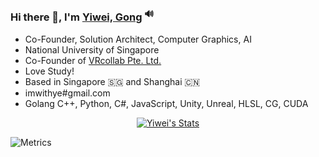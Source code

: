 ### Hi there 👋, I'm [Yiwei, Gong](https://yiwei.dev) <sup>🔊</sup>

<!--
**imwithye/imwithye** is a ✨ _special_ ✨ repository because its `README.md` (this file) appears on your GitHub profile.

Here are some ideas to get you started:

- 🔭 I’m currently working on ...
- 🌱 I’m currently learning ...
- 👯 I’m looking to collaborate on ...
- 🤔 I’m looking for help with ...
- 💬 Ask me about ...
- 📫 How to reach me: ...
- 😄 Pronouns: ...
- ⚡ Fun fact: ...
-->

- Co-Founder, Solution Architect, Computer Graphics, AI
- National University of Singapore
- Co-Founder of [VRcollab Pte. Ltd.](https://vrcollab.com)
- Love Study!
- Based in Singapore 🇸🇬 and Shanghai 🇨🇳
- imwithye#gmail.com
- Golang C++, Python, C#, JavaScript, Unity, Unreal, HLSL, CG, CUDA

<p align="center">
  <a href="https://github.com/imwithye" class="rich-diff-level-one">
    <img src="https://github-readme-stats.vercel.app/api?username=imwithye&title_color=333&text_color=777" alt="Yiwei's Stats" />
  </a>
</p>

![Metrics](https://metrics.lecoq.io/imwithye?template=classic&isocalendar=1&lines=1&people=1&achievements=1&habits=1&stars=1&projects=1&base=header%2C%20activity%2C%20community%2C%20repositories%2C%20metadata&base.indepth=false&base.hireable=false&base.skip=false&isocalendar=false&isocalendar.duration=half-year&lines=false&lines.sections=base&lines.repositories.limit=4&lines.history.limit=1&lines.delay=0&stars=false&stars.limit=4&habits=false&habits.from=200&habits.days=14&habits.facts=true&habits.charts=false&habits.charts.type=classic&habits.trim=false&habits.languages.limit=8&habits.languages.threshold=0%25&people=false&people.limit=24&people.identicons=false&people.identicons.hide=false&people.size=28&people.types=followers%2C%20following&people.shuffle=false&achievements=false&achievements.threshold=C&achievements.secrets=true&achievements.display=detailed&achievements.limit=0&projects=false&projects.limit=4&projects.descriptions=false&config.timezone=Asia%2FShanghai)

